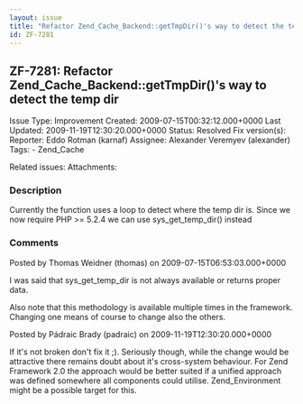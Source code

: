 ```yaml
---
layout: issue
title: "Refactor Zend_Cache_Backend::getTmpDir()'s way to detect the temp dir"
id: ZF-7281
---
```


ZF-7281: Refactor Zend\_Cache\_Backend::getTmpDir()'s way to detect the temp dir
--------------------------------------------------------------------------------

 Issue Type: Improvement Created: 2009-07-15T00:32:12.000+0000 Last Updated: 2009-11-19T12:30:20.000+0000 Status: Resolved Fix version(s): 
 Reporter:  Eddo Rotman (karnaf)  Assignee:  Alexander Veremyev (alexander)  Tags: - Zend\_Cache
 
 Related issues: 
 Attachments: 
### Description

Currently the function uses a loop to detect where the temp dir is. Since we now require PHP >= 5.2.4 we can use sys\_get\_temp\_dir() instead

 

 

### Comments

Posted by Thomas Weidner (thomas) on 2009-07-15T06:53:03.000+0000

I was said that sys\_get\_temp\_dir is not always available or returns proper data.

Also note that this methodology is available multiple times in the framework. Changing one means of course to change also the others.

 

 

Posted by Pádraic Brady (padraic) on 2009-11-19T12:30:20.000+0000

If it's not broken don't fix it ;). Seriously though, while the change would be attractive there remains doubt about it's cross-system behaviour. For Zend Framework 2.0 the approach would be better suited if a unified approach was defined somewhere all components could utilise. Zend\_Environment might be a possible target for this.

 

 